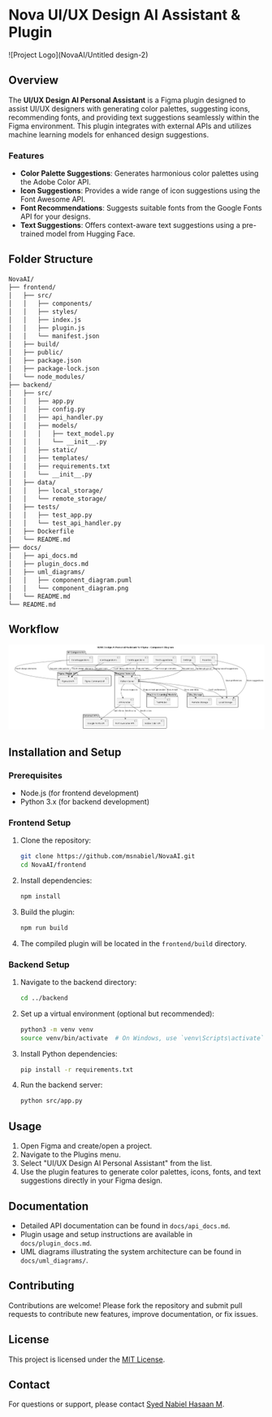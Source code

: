 # Nova UI/UX Design AI Assistant & Plugin

![Project Logo](NovaAI/Untitled design-2)

## Overview

The **UI/UX Design AI Personal Assistant** is a Figma plugin designed to assist UI/UX designers with generating color palettes, suggesting icons, recommending fonts, and providing text suggestions seamlessly within the Figma environment. This plugin integrates with external APIs and utilizes machine learning models for enhanced design suggestions.

### Features

- **Color Palette Suggestions**: Generates harmonious color palettes using the Adobe Color API.
- **Icon Suggestions**: Provides a wide range of icon suggestions using the Font Awesome API.
- **Font Recommendations**: Suggests suitable fonts from the Google Fonts API for your designs.
- **Text Suggestions**: Offers context-aware text suggestions using a pre-trained model from Hugging Face.

## Folder Structure

```plaintext
NovaAI/
├── frontend/
│   ├── src/
│   │   ├── components/
│   │   ├── styles/
│   │   ├── index.js
│   │   ├── plugin.js
│   │   └── manifest.json
│   ├── build/
│   ├── public/
│   ├── package.json
│   ├── package-lock.json
│   └── node_modules/
├── backend/
│   ├── src/
│   │   ├── app.py
│   │   ├── config.py
│   │   ├── api_handler.py
│   │   ├── models/
│   │   │   ├── text_model.py
│   │   │   └── __init__.py
│   │   ├── static/
│   │   ├── templates/
│   │   ├── requirements.txt
│   │   └── __init__.py
│   ├── data/
│   │   ├── local_storage/
│   │   └── remote_storage/
│   ├── tests/
│   │   ├── test_app.py
│   │   └── test_api_handler.py
│   ├── Dockerfile
│   └── README.md
├── docs/
│   ├── api_docs.md
│   ├── plugin_docs.md
│   ├── uml_diagrams/
│   │   ├── component_diagram.puml
│   │   └── component_diagram.png
│   └── README.md
└── README.md
```

## Workflow

![Workflow](./workflow.png)



## Installation and Setup

### Prerequisites

- Node.js (for frontend development)
- Python 3.x (for backend development)

### Frontend Setup

1. Clone the repository:

   ```bash
   git clone https://github.com/msnabiel/NovaAI.git
   cd NovaAI/frontend
   ```

2. Install dependencies:

   ```bash
   npm install
   ```

3. Build the plugin:

   ```bash
   npm run build
   ```

4. The compiled plugin will be located in the `frontend/build` directory.

### Backend Setup

1. Navigate to the backend directory:

   ```bash
   cd ../backend
   ```

2. Set up a virtual environment (optional but recommended):

   ```bash
   python3 -m venv venv
   source venv/bin/activate  # On Windows, use `venv\Scripts\activate`
   ```

3. Install Python dependencies:

   ```bash
   pip install -r requirements.txt
   ```

4. Run the backend server:

   ```bash
   python src/app.py
   ```

## Usage

1. Open Figma and create/open a project.
2. Navigate to the Plugins menu.
3. Select "UI/UX Design AI Personal Assistant" from the list.
4. Use the plugin features to generate color palettes, icons, fonts, and text suggestions directly in your Figma design.

## Documentation

- Detailed API documentation can be found in `docs/api_docs.md`.
- Plugin usage and setup instructions are available in `docs/plugin_docs.md`.
- UML diagrams illustrating the system architecture can be found in `docs/uml_diagrams/`.

## Contributing

Contributions are welcome! Please fork the repository and submit pull requests to contribute new features, improve documentation, or fix issues.

## License

This project is licensed under the [MIT License](LICENSE).

## Contact

For questions or support, please contact [Syed Nabiel Hasaan M](mailto:msyednabiel@gmail.com).
